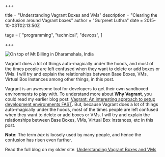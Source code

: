 +++

title = "Understanding Vagrant Boxes and VMs"
description = "Clearing the confusion around Vagrant boxes"
author = "Gurpreet Luthra"
date = 2015-10-03T02:13:50Z

tags = [
    "programming",
    "technical",
    "devops",
]

+++

![On top of Mt Billing in Dharamshala, India](/images/general/snow-jeep.jpg "On top of Mt Billing in Dharamshala, India")

Vagrant does a lot of things auto-magically under the hoods, and most of the times people are left confused
when they want to delete or add boxes or VMs. I will try and explain the relationships between Base Boxes, VMs, Virtual
Box Instances among other things, in this post.

Vagrant is an awesome tool for developers to get their own sandboxed environments to play with.
To understand more about **Why Vagrant**, you could read my earlier blog post:
[Vagrant: An interesting approach to setup development environments FAST](http://techie-notebook.blogspot.com/2012/12/vagrant-interesting-approach-to-setup.html).
But, because Vagrant does a lot of things auto-magically under the hoods, most of the times people are left confused
when they want to delete or add boxes or VMs. I will try and explain the relationships between Base Boxes, VMs, Virtual Box
Instances, etc in this post.

**Note:** The term *box* is loosely used by many people, and hence the confusion has risen even further.

Read the full blog on my older site:
[Understanding Vagrant Boxes and VMs](http://techie-notebook.blogspot.com/2015/10/understanding-vagrant-boxes-vms.html)